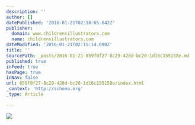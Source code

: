 ```yaml
---
description: ''
author: []
datePublished: '2016-01-21T02:18:05.642Z'
publisher:
  domain: www.childrensillustrators.com
  name: childrensillustrators.com
dateModified: '2016-01-21T02:15:14.090Z'
title: ''
sourcePath: _posts/2016-01-21-859f0f27-8c29-428d-bc20-1d16c155158e.md
published: true
inFeed: true
hasPage: true
inNav: false
url: 859f0f27-8c29-428d-bc20-1d16c155158e/index.html
_context: 'http://schema.org'
_type: Article

---
```

![](http://www.childrensillustrators.com/portfolioIllustrations/82024.jpg)